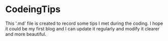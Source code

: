 # CodeingTips
This '.md' file is created to record some tips I met during the coding. I hope it could be my first blog and I can update it regularly and modify it clearer and more beautiful.
